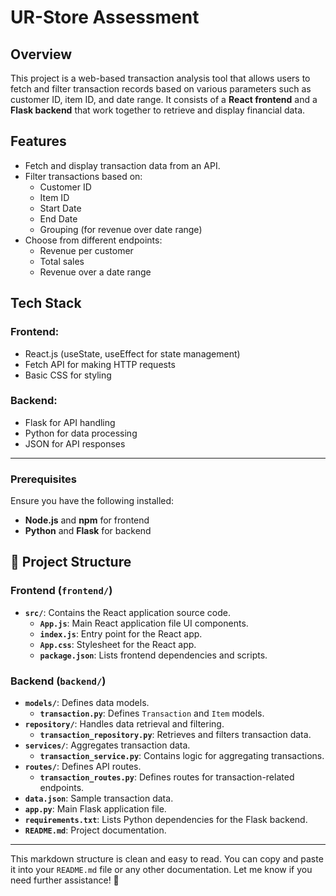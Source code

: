 # UR-Store Assessment

## Overview
This project is a web-based transaction analysis tool that allows users to fetch and filter transaction records based on various parameters such as customer ID, item ID, and date range. It consists of a **React frontend** and a **Flask backend** that work together to retrieve and display financial data.

## Features
- Fetch and display transaction data from an API.
- Filter transactions based on:
  - Customer ID
  - Item ID
  - Start Date
  - End Date
  - Grouping (for revenue over date range)
- Choose from different endpoints:
  - Revenue per customer
  - Total sales
  - Revenue over a date range

## Tech Stack
### Frontend:
- React.js (useState, useEffect for state management)
- Fetch API for making HTTP requests
- Basic CSS for styling

### Backend:
- Flask for API handling
- Python for data processing
- JSON for API responses

---

### Prerequisites
Ensure you have the following installed:
- **Node.js** and **npm** for frontend
- **Python** and **Flask** for backend


## 📂 Project Structure

### **Frontend (`frontend/`)**
- **`src/`**: Contains the React application source code.
  - **`App.js`**: Main React application file UI components.
  - **`index.js`**: Entry point for the React app.
  - **`App.css`**: Stylesheet for the React app.
  - **`package.json`**: Lists frontend dependencies and scripts.
### **Backend (`backend/`)**
- **`models/`**: Defines data models.
  - **`transaction.py`**: Defines `Transaction` and `Item` models.
- **`repository/`**: Handles data retrieval and filtering.
  - **`transaction_repository.py`**: Retrieves and filters transaction data.
- **`services/`**: Aggregates transaction data.
  - **`transaction_service.py`**: Contains logic for aggregating transactions.
- **`routes/`**: Defines API routes.
  - **`transaction_routes.py`**: Defines routes for transaction-related endpoints.
- **`data.json`**: Sample transaction data.
- **`app.py`**: Main Flask application file.
- **`requirements.txt`**: Lists Python dependencies for the Flask backend.
- **`README.md`**: Project documentation.


---

This markdown structure is clean and easy to read. You can copy and paste it into your `README.md` file or any other documentation. Let me know if you need further assistance! 🚀

